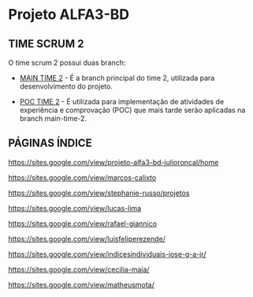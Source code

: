 # **Projeto ALFA3-BD**

## TIME SCRUM 2

O time scrum 2 possui duas branch:

- [MAIN TIME 2](https://github.com/alfa3-bd/ALFA3-BD-2023/tree/main-time-2) - É a branch principal do time 2, utilizada para desenvolvimento do projeto. 

- [POC TIME 2](https://github.com/alfa3-bd/ALFA3-BD-2023/tree/poc-time-2) - É utilizada para implementação de atividades de experiência e comprovação (POC) que mais tarde serão aplicadas na branch main-time-2.

## PÁGINAS ÍNDICE

https://sites.google.com/view/projeto-alfa3-bd-julioroncal/home

https://sites.google.com/view/marcos-calixto

https://sites.google.com/view/stephanie-russo/projetos

https://sites.google.com/view/lucas-lima

https://sites.google.com/view/rafael-giannico

https://sites.google.com/view/luisfeliperezende/

https://sites.google.com/view/indicesindividuais-jose-g-a-jr/

https://sites.google.com/view/cecilia-maia/

https://sites.google.com/view/matheusmota/
